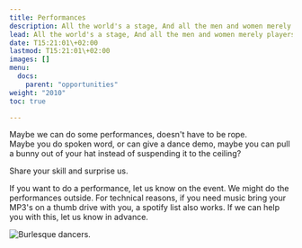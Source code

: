 ```yaml
---
title: Performances
description: All the world's a stage, And all the men and women merely players.
lead: All the world's a stage, And all the men and women merely players.
date: T15:21:01\+02:00
lastmod: T15:21:01\+02:00
images: []
menu: 
  docs:
    parent: "opportunities"
weight: "2010"
toc: true

---
```

Maybe we can do some performances, doesn't have to be rope.  
Maybe you do spoken word, or can give a dance demo, maybe you can pull a bunny out of your hat instead of suspending it to the ceiling?

Share your skill and surprise us.

If you want to do a performance, let us know on the event. We might do the performances outside. For technical reasons, if you need music bring your MP3's on a thumb drive with you, a spotify list also works. If we can help you with this, let us know in advance.


![Burlesque dancers.](/images/perform.png)


